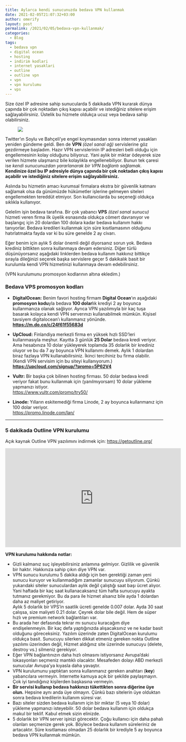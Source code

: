 ```yaml
---
title: Aylarca kendi sunucunuzda bedava VPN kullanmak
date: 2021-02-05T21:07:32+03:00
author: omerify
layout: post
permalink: /2021/02/05/bedava-vpn-kullanmak/
categories:
  - Blog
tags:
  - bedava vpn
  - digital ocean
  - hosting
  - indirim kodlari
  - internet yasaklari
  - outline
  - outline vpn
  - vpn
  - vpn kurulumu
  - vps
---
```


Size özel IP adresine sahip sunucularda 5 dakikada VPN kurarak dünya çapında bir çok noktadan çıkış kapısı açabilir ve istediğiniz sitelere erişim sağlayabilirsiniz. Üstelik bu hizmete oldukça ucuz veya bedava sahip olabilirsiniz.

<figure><img src="https://omerify.github.io/blog/assets/img/2021/02/omerify-Ekran-Resmi-outline-vpn-server-masaustu.png"/></figure> 

Twitter&#8217;ın Soylu ve Bahçeli&#8217;ye engel koymasından sonra internet yasakları yeniden gündeme geldi. Ben de **VPN** _(özel sanal ağ)_ servislerine göz gezdirmeye başladım. Hazır VPN servislerinin IP adresleri belli olduğu için engellemesinin kolay olduğunu biliyoruz. Yani aylık bir miktar ödeyerek size verilen hizmete ulaşmanız bile kolaylıkla engellenebiliyor. Bunun tek çaresi ise _kendi sunucunuzdan yararlanarak bir VPN bağlantı sağlamak._ **Kendinize özel bu IP adresiyle dünya çapında bir çok noktadan çıkış kapısı açabilir ve istediğiniz sitelere erişim sağlayabilirsiniz.**

Aslında bu hizmetin amacı kurumsal firmalara ekstra bir güvenlik katmanı sağlamak olsa da günümüzde hükümetler işlerine gelmeyen siteleri engellemekten tereddüt etmiyor. Son kullanıcılarda bu seçeneği oldukça sıklıkla kullanıyor.

Gelelim işin bedava tarafına. Bir çok yabancı **VPS** _(özel sanal sunucu)_ hizmeti veren firma ilk üyelik esnasında oldukça cömert davranıyor ve başlangıç için 20 dolardan 100 dolara kadar bedava kullanım hakkı tanıyorlar. Bedava kredileri kullanmak için süre kısıtlamasının olduğunu hatırlatmakta fayda var ki bu süre genelde 2 ay civarı.

Eğer benim için aylık 5 dolar önemli değil diyorsanız sorun yok. Bedava krediniz bittikten sonra kullanmaya devam edersiniz. Diğer türlü düşünüyorsanız aşağıdaki linklerden bedava kullanım hakkınız bittikçe sırayla dileğinizi seçerek başka servislere geçer 5 dakikalık basit bir kurulumla kendi VPN hizmetinizi kullanmaya devam edebilirsiniz.

(VPN kurulumunu promosyon kodlarının altına ekledim.)

### Bedava VPS promosyon kodları

  * **DigitalOcean:** Benim favori hosting firmam **Digital Ocean**&#8216;ın aşağıdaki **promosyon kodu**yla bedava **100 dolar**lık krediyi 2 ay boyunca kullanmanıza olanak sağlıyor. Ayrıca VPN yazılımıyla bir kaç tuşa basarak kolayca kendi VPN serverınızı kullanabilmek mümkün. Kişisel tavsiyem digitalocean&#8217;ı kullanmanız yönünde.  
    <a href="https://m.do.co/c/24f61f55683d" target="_blank" rel="noreferrer noopener"><strong>https://m.do.co/c/24f61f55683d</strong></a>

  * **UpCloud:** Finlandiya merkezli firma en yüksek hızlı SSD&#8217;leri kullanmasıyla meşhur. Kayıtta 3 günlük **25 Dolar** bedava kredi veriyor. Ama hesabınıza 10 dolar yükleyerek toplamda 35 dolarlık bir krediniz oluyor ve bu da 7 ay boyunca VPN kullanımı demek. Aylık 1 dolardan biraz fazlaya VPN kullanabilirsiniz. İkinci tercihiniz bu firma olabilir. (Kendi VPN servisim için bu siteyi kullanıyorum.)
    <a href="https://upcloud.com/signup/?promo=5P62V4" target="_blank" rel="noreferrer noopener"><strong>https://upcloud.com/signup/?promo=5P62V4</strong></a>

  * **Vultr:** Bir başka çok bilinen hosting firması. 50 dolar bedava kredi veriyor fakat bunu kullanmak için (yanılmıyorsam) 10 dolar yükleme yapmanızı istiyor.  
    <a href="https://www.vultr.com/promo/try50/" target="_blank" rel="noreferrer noopener nofollow">https://www.vultr.com/promo/try50/</a>

  * **Linode:** Yılların eskitemediği firma Linode, 2 ay boyunca kullanmanız için 100 dolar veriyor.  
    <a href="https://promo.linode.com/lan/" target="_blank" rel="noreferrer noopener nofollow">https://promo.linode.com/lan/</a>

<hr />

### 5 dakikada Outline VPN kurulumu

Açık kaynak Outline VPN yazılımını indirmek için: <a href="https://getoutline.org/" target="_blank" rel="noreferrer noopener nofollow">https://getoutline.org/</a>

<iframe width="560" height="315" src="https://www.youtube.com/embed/wtIvjwzIoXo" title="YouTube video player" frameborder="0" allow="accelerometer; autoplay; clipboard-write; encrypted-media; gyroscope; picture-in-picture" allowfullscreen></iframe>

**VPN kurulumu hakkında notlar:**

  * Gizli kalmanız suç işleyebilirsiniz anlamına gelmiyor. Gizlilik ve güvenlik bir haktır. Hakkınıza sahip çıkın diye VPN var.
  * VPN sunucu kurulumu 5 dakika aldığı için ben gerektiği zaman yeni sunucu kuruyor ve kullanmadığım zamanlar sunucuyu siliyorum. Çünkü yukarıdaki siteler sunuculardan aylık değil çalıştığı saat başı ücret alıyor. Yani haftada bir kaç saat kullanacaksanız tüm hafta sunucuyu ayakta tutmanız gerekmiyor. Bu da para ile hizmet alsanız bile ayda 1 dolardan daha az maliyet getiriyor.  
    Aylık 5 dolarlık bir VPS&#8217;in saatlik ücreti genelde 0.007 dolar. Ayda 30 saat çalışsa, size maliyeti 0.21 dolar. Çeyrek dolar bile değil. Hem de süper hızlı ve premium network bağlantıları var.
  * Bu arada her defasında tekrar mı sunucu kuracağım diye endişelenmeyin. Bir kaç defa yaptığınızda alışacaksınız ve ne kadar basit olduğunu göreceksiniz. Yazılım üzerinde zaten DigitalOcean kurulumu oldukça basit. Sunucuyu silerken dikkat etmeniz gereken nokta Outline yazılımı üzerinden değil, Hizmet aldığınız site üzerinde sunucuyu (delete, destroy vs.) silmeniz gerekiyor.
  * Eğer VPN bağlantınızın daha hızlı olmasını istiyorsanız Avrupa&#8217;daki lokasyonları seçmeniz mantıklı olacaktır. Mesafeden dolayı ABD merkezli sunucular Avrupa&#8217;ya kıyasla daha yavaştır.
  * VPN kurulumunu yaptıktan sonra kullanmanız gereken anahtarı (**key**) yabancılara vermeyin. İnternette kamuya açık bir şekilde paylaşmayın. Çok iyi tanıdığınız kişilerden başkasına vermeyin.
  * **Bir servisi kullanıp bedava hakkınızı tükettikten sonra diğerine üye olun.** Hepsine aynı anda üye olmayın. Çünkü bazı sitelerin üye olduktan sonra bedava kredilerin kullanım süresi var.
  * Bazı siteler sizden bedava kullanım için bir miktar (5 veya 10 dolar) yükleme yapmanızı isteyebilir. 50 dolar bedava kullanım için oldukça makul bir teklif. Kabul etmek sizin elinizde.
  * 5 dolarlık bir VPN server işinizi görecektir. Çoğu kullanıcı için daha pahalı olanları seçmenize gerek yok. Böylece bedava kullanım süreleriniz de artacaktır. Süre kısıtlaması olmadan 25 dolarlık bir krediyle 5 ay boyunca bedava VPN kullanmak mümkün.
